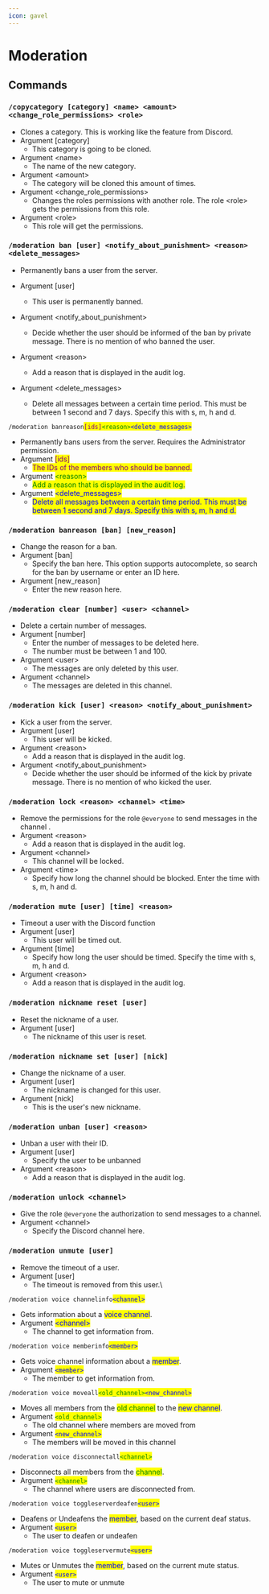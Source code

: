 ```yaml
---
icon: gavel
---
```


# Moderation

## Commands

### `/copycategory [category] <name> <amount> <change_role_permissions> <role>`

* Clones a category. This is working like the feature from Discord.
* Argument \[category]
  * This category is going to be cloned.
* Argument \<name>
  * The name of the new category.
* Argument \<amount>
  * The category will be cloned this amount of times.
* Argument \<change\_role\_permissions>
  * Changes the roles permissions with another role. The role \<role> gets the permissions from this role.
* Argument \<role>
  * This role will get the permissions.

### `/moderation ban [user] <notify_about_punishment> <reason> <delete_messages>`

* Permanently bans a user from the server.
* Argument \[user]
  * This user is permanently banned.
* Argument \<notify\_about\_punishment>
  * Decide whether the user should be informed of the ban by private message. There is no mention of who banned the user.
* Argument \<reason>
  * Add a reason that is displayed in the audit log.
*   Argument \<delete\_messages>

    * Delete all messages between a certain time period. This must be between 1 second and 7 days. Specify this with s, m, h and d.



`/moderation banreason`<mark style="color:purple;">`[ids]`</mark><mark style="color:green;">`<reason>`</mark><mark style="color:blue;">`<delete_messages>`</mark>

* Permanently bans users from the server. Requires the Administrator permission.
* Argument <mark style="color:purple;">\[ids]</mark>
  * <mark style="color:purple;">The IDs of the members who should be banned.</mark>&#x20;
* Argument <mark style="color:green;">\<reason></mark>
  * <mark style="color:green;">Add a reason that is displayed in the audit log.</mark>
* Argument <mark style="color:blue;">\<delete\_messages></mark>
  * <mark style="color:blue;">Delete all messages between a certain time period. This must be between 1 second and 7 days. Specify this with s, m, h and d.</mark>

### `/moderation banreason [ban] [new_reason]`

* Change the reason for a ban.
* Argument \[ban]
  * Specify the ban here. This option supports autocomplete, so search for the ban by username or enter an ID here.
* Argument \[new\_reason]
  * Enter the new reason here.

### `/moderation clear [number] <user> <channel>`

* Delete a certain number of messages.
* Argument \[number]
  * Enter the number of messages to be deleted here.
  * The number must be between 1 and 100.
* Argument \<user>
  * The messages are only deleted by this user.
* Argument \<channel>
  * The messages are deleted in this channel.

### `/moderation kick [user] <reason> <notify_about_punishment>`

* Kick a user from the server.
* Argument \[user]
  * This user will be kicked.
* Argument \<reason>
  * Add a reason that is displayed in the audit log.
* Argument \<notify\_about\_punishment>
  * Decide whether the user should be informed of the kick by private message. There is no mention of who kicked the user.

### `/moderation lock <reason> <channel> <time>`

* Remove the permissions for the role `@everyone` to send messages in the channel .
* Argument \<reason>
  * Add a reason that is displayed in the audit log.
* Argument \<channel>
  * This channel will be locked.
* Argument \<time>
  * Specify how long the channel should be blocked. Enter the time with s, m, h and d.

### `/moderation mute [user] [time] <reason>`

* Timeout a user with the Discord function
* Argument \[user]
  * This user will be timed out.
* Argument \[time]
  * Specify how long the user should be timed. Specify the time with s, m, h and d.
* Argument \<reason>
  * Add a reason that is displayed in the audit log.

### `/moderation nickname reset [user]`

* Reset the nickname of a user.
* Argument \[user]
  * The nickname of this user is reset.

### `/moderation nickname set [user] [nick]`

* Change the nickname of a user.
* Argument \[user]
  * The nickname is changed for this user.
* Argument \[nick]
  * This is the user's new nickname.

### `/moderation unban [user] <reason>`

* Unban a user with their ID.
* Argument \[user]
  * Specify the user to be unbanned
* Argument \<reason>
  * Add a reason that is displayed in the audit log.

### `/moderation unlock <channel>`

* Give the role `@everyone` the authorization to send messages to a channel.
* Argument \<channel>
  * Specify the Discord channel here.

### `/moderation unmute [user]`

* Remove the timeout of a user.
* Argument \[user]
  * The timeout is removed from this user.\


`/moderation voice channelinfo`<mark style="color:blue;">`<channel>`</mark>

* Gets information about a <mark style="color:blue;">voice channel</mark>.
* Argument <mark style="color:blue;">\<channel></mark>
  * The channel to get information from.

`/moderation voice memberinfo`<mark style="color:blue;">`<member>`</mark>&#x20;

* Gets voice channel information about a <mark style="color:blue;">member</mark>.
* Argument <mark style="color:blue;">`<member>`</mark>
  * The member to get information from.

`/moderation voice moveall`<mark style="color:green;">`<old_channel>`</mark><mark style="color:blue;">`<new_channel>`</mark>&#x20;

* Moves all members from the <mark style="color:green;">old channel</mark> to the <mark style="color:blue;">new channel</mark>.
* Argument <mark style="color:green;">`<old_channel>`</mark>
  * The old channel where members are moved from
* Argument <mark style="color:blue;">`<new_channel>`</mark>
  * The members will be moved in this channel

`/moderation voice disconnectall`<mark style="color:green;">`<channel>`</mark>

* Disconnects all members from the <mark style="color:green;">channel</mark>.
* Argument <mark style="color:green;">`<channel>`</mark>
  * The channel where users are disconnected from.

`/moderation voice toggleserverdeafen`<mark style="color:blue;">`<user>`</mark>&#x20;

* Deafens or Undeafens the <mark style="color:blue;">member</mark>, based on the current deaf status.
* Argument <mark style="color:blue;">`<user>`</mark>&#x20;
  * The user to deafen or undeafen

`/moderation voice toggleservermute`<mark style="color:blue;">`<user>`</mark>&#x20;

* Mutes or Unmutes the <mark style="color:blue;">member</mark>, based on the current mute status.
* Argument <mark style="color:blue;">`<user>`</mark>&#x20;
  * The user to mute or unmute
